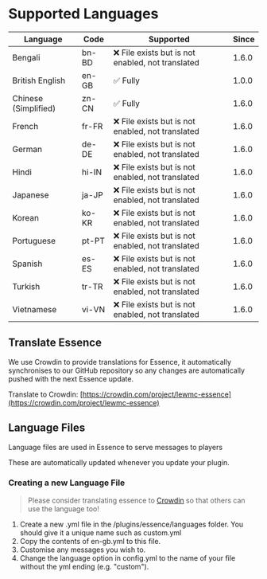 # Supported Languages

| Language             | Code  | Supported                                        | Since |
|----------------------|-------|--------------------------------------------------|-------|
| Bengali              | bn-BD | ❌ File exists but is not enabled, not translated | 1.6.0 |
| British English      | en-GB | ✅ Fully                                          | 1.0.0 |
| Chinese (Simplified) | zn-CN | ✅ Fully                                          | 1.6.0 |
| French               | fr-FR | ❌ File exists but is not enabled, not translated | 1.6.0 |
| German               | de-DE | ❌ File exists but is not enabled, not translated | 1.6.0 |
| Hindi                | hi-IN | ❌ File exists but is not enabled, not translated | 1.6.0 |
| Japanese             | ja-JP | ❌ File exists but is not enabled, not translated | 1.6.0 |
| Korean               | ko-KR | ❌ File exists but is not enabled, not translated | 1.6.0 |
| Portuguese           | pt-PT | ❌ File exists but is not enabled, not translated | 1.6.0 |
| Spanish              | es-ES | ❌ File exists but is not enabled, not translated | 1.6.0 |
| Turkish              | tr-TR | ❌ File exists but is not enabled, not translated | 1.6.0 |
| Vietnamese           | vi-VN | ❌ File exists but is not enabled, not translated | 1.6.0 |

## Translate Essence
We use Crowdin to provide translations for Essence, it automatically synchronises to our GitHub repository so any changes are automatically pushed with the next Essence update.

Translate to Crowdin: [https://crowdin.com/project/lewmc-essence](https://crowdin.com/project/lewmc-essence)

## Language Files

Language files are used in Essence to serve messages to players

These are automatically updated whenever you update your plugin.

### Creating a new Language File
> Please consider translating essence to [Crowdin](https://crowdin.com/project/lewmc-essence) so that others can use the language too!
1. Create a new .yml file in the /plugins/essence/languages folder. You should give it a unique name such as custom.yml
2. Copy the contents of en-gb.yml to this file.
3. Customise any messages you wish to.
4. Change the language option in config.yml to the name of your file without the yml ending (e.g. "custom").